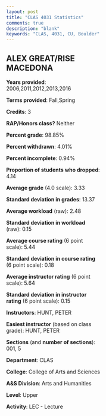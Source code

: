 ```yaml
---
layout: post
title: "CLAS 4031 Statistics"
comments: true
description: "blank"
keywords: "CLAS, 4031, CU, Boulder"
--- 
```

<head>
<script src="https://ajax.googleapis.com/ajax/libs/jquery/2.1.3/jquery.min.js"></script>
<script src="https://dl.dropboxusercontent.com/s/pc42nxpaw1ea4o9/highcharts.js?dl=0"></script>
<!-- <script src="../assets/js/highcharts.js"></script> -->
<style type="text/css">@font-face {
	font-family: "Bebas Neue";
	src: url(https://www.filehosting.org/file/details/544349/BebasNeue%20Regular.otf) format("opentype");
	}
	h1.Bebas { 
		font-family: "Bebas Neue", Verdana, Tahoma;
	}
</style>
</head>
<body>
	<div id="container" style="float: right; width: 45%; height: 88%; margin-left: 2.5%; margin-right: 2.5%;"></div>
	<script language="JavaScript">
		$(document).ready(function() {
		var chart = {type: 'column'};
		var title = {text: 'Grade Distribution'};
		var xAxis = {categories: ['A','B','C','D','F'],crosshair: true};
		var yAxis = {min: 0,title: {text: 'Percentage'}};
		var tooltip = {headerFormat: '<center><b><span style="font-size:20px">{point.key}</span></b></center>',
		               pointFormat: '<td style="padding:0"><b>{point.y:.1f}%</b></td>',
		               footerFormat: '</table>',shared: true,useHTML: true};
		var plotOptions = {column: {pointPadding: 0.0,borderWidth: 0}};  
		var credits = {enabled: false};var series= [{name: 'Percent',data: [52.99,32.27,11.55,1.2,1.99,]}];
		var json = {};
		json.chart = chart;
		json.title = title;
		json.tooltip = tooltip;
		json.xAxis = xAxis;
		json.yAxis = yAxis;  
		json.series = series;
		json.plotOptions = plotOptions;  
		json.credits = credits;
		$('#container').highcharts(json);
	});
	</script>
</body>
			   
## ALEX GREAT/RISE MACEDONA

**Years provided**: 2006,2011,2012,2013,2016

**Terms provided**: Fall,Spring

**Credits**: 3

**RAP/Honors class?** Neither

**Percent grade**: 98.85%

**Percent withdrawn**: 4.01%

**Percent incomplete**: 0.94%

**Proportion of students who dropped**: 4.14

**Average grade** (4.0 scale): 3.33

**Standard deviation in grades**: 13.37

**Average workload** (raw): 2.48

**Standard deviation in workload** (raw): 0.15

**Average course rating** (6 point scale): 5.44

**Standard deviation in course rating** (6 point scale): 0.18

**Average instructor rating** (6 point scale): 5.64

**Standard deviation in instructor rating** (6 point scale): 0.15

**Instructors**: HUNT, PETER

**Easiest instructor** (based on class grade): HUNT, PETER

**Sections** (and **number of sections**): 001, 5

**Department**: CLAS

**College**: College of Arts and Sciences

**A&S Division**: Arts and Humanities

**Level**: Upper

**Activity**: LEC - Lecture